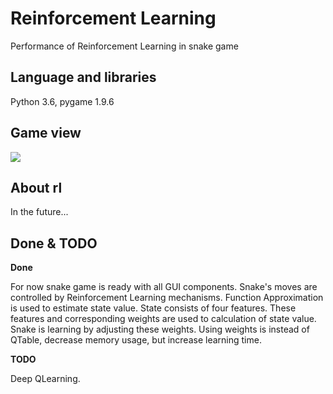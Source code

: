 # Reinforcement Learning

Performance of Reinforcement Learning in snake game

## Language and libraries

Python 3.6, pygame 1.9.6

## Game view

<img src='/snakeEpoc.gif'/>

## About rl

In the future...

## Done & TODO

**Done**

For now snake game is ready with all GUI components. Snake's moves are controlled by Reinforcement Learning mechanisms. Function Approximation is used to estimate state value. State consists of four features. These features and corresponding weights are used to calculation of state value. Snake is learning by adjusting these weights. Using weights is instead of QTable, decrease memory usage, but increase learning time.

**TODO**

Deep QLearning.
